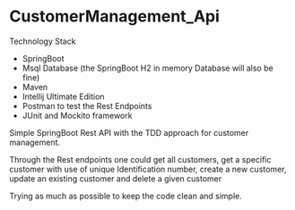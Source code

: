 # CustomerManagement_Api

Technology Stack
- SpringBoot 
- Msql Database (the SpringBoot H2 in memory Database will also be fine)
- Maven
- Intellij Ultimate Edition 
- Postman to test the Rest Endpoints
- JUnit and Mockito framework

Simple SpringBoot Rest API with the TDD approach for customer management.

Through the Rest endpoints one could get all customers, get a specific customer with use of unique Identification number, create a new customer, update an existing customer 
and delete a given customer

Trying as much as possible to keep the code clean and simple. 


